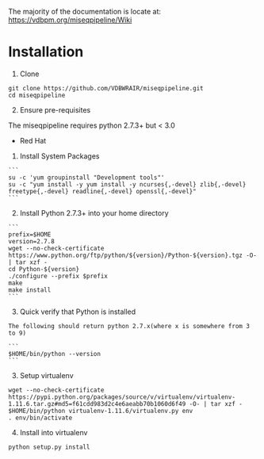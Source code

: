 The majority of the documentation is locate at:
https://vdbpm.org/miseqpipeline/Wiki

# Installation

1. Clone

  ```
  git clone https://github.com/VDBWRAIR/miseqpipeline.git
  cd miseqpipeline
  ```

2. Ensure pre-requisites

  The miseqpipeline requires python 2.7.3+ but < 3.0

  - Red Hat

  1. Install System Packages

    ```
    su -c 'yum groupinstall "Development tools"'
    su -c "yum install -y yum install -y ncurses{,-devel} zlib{,-devel} freetype{,-devel} readline{,-devel} openssl{,-devel}"
    ```

  2. Install Python 2.7.3+ into your home directory

    ```
    prefix=$HOME
    version=2.7.8
    wget --no-check-certificate https://www.python.org/ftp/python/${version}/Python-${version}.tgz -O- | tar xzf -
    cd Python-${version}
    ./configure --prefix $prefix
    make
    make install
    ```

  3. Quick verify that Python is installed

    The following should return python 2.7.x(where x is somewhere from 3 to 9)

    ```
    $HOME/bin/python --version
    ```

3. Setup virtualenv

  ```
  wget --no-check-certificate https://pypi.python.org/packages/source/v/virtualenv/virtualenv-1.11.6.tar.gz#md5=f61cdd983d2c4e6aeabb70b1060d6f49 -O- | tar xzf -
  $HOME/bin/python virtualenv-1.11.6/virtualenv.py env 
  . env/bin/activate
  ```

4. Install into virtualenv

  ```
  python setup.py install
  ```
